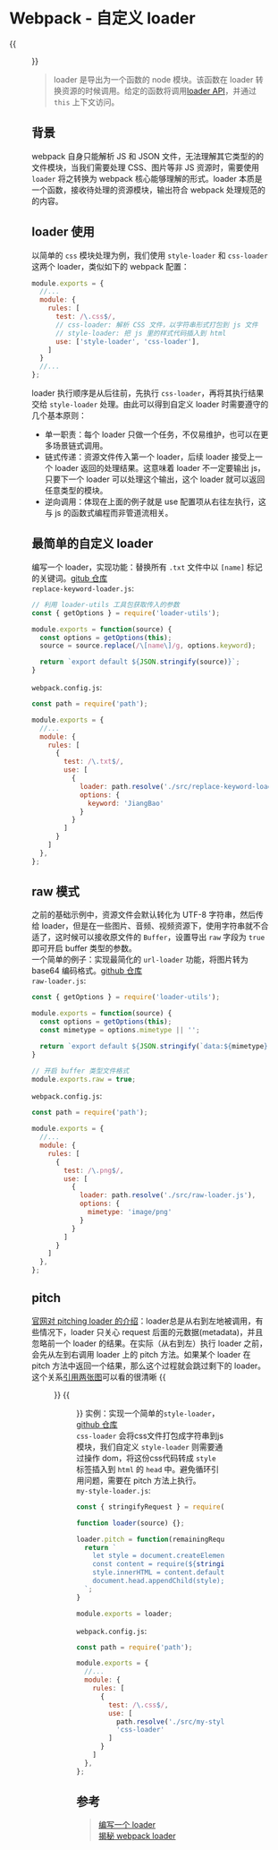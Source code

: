 # Webpack - 自定义 loader


<!--more-->
{{<figure src="https://jiangbao-1258001083.cos.ap-shanghai.myqcloud.com/webpack.png" >}}

> loader 是导出为一个函数的 node 模块。该函数在 loader 转换资源的时候调用。给定的函数将调用[loader API](https://www.webpackjs.com/api/loaders/)，并通过 `this` 上下文访问。

## 背景
webpack 自身只能解析 JS 和 JSON 文件，无法理解其它类型的的文件模块，当我们需要处理 CSS、图片等非 JS 资源时，需要使用 `loader` 将之转换为 webpack 核心能够理解的形式。loader 本质是一个函数，接收待处理的资源模块，输出符合 webpack 处理规范的的内容。

## loader 使用
以简单的 `css` 模块处理为例，我们使用 `style-loader` 和 `css-loader` 这两个 loader，类似如下的 webpack 配置：
```js
module.exports = {
  //...
  module: {
    rules: [
      test: /\.css$/,
      // css-loader: 解析 CSS 文件，以字符串形式打包到 js 文件
      // style-loader: 把 js 里的样式代码插入到 html
      use: ['style-loader', 'css-loader'],
    ]
  }
  //...
};
```
loader 执行顺序是从后往前，先执行 `css-loader`，再将其执行结果交给 `style-loader` 处理。由此可以得到自定义 loader 时需要遵守的几个基本原则：
* 单一职责：每个 loader 只做一个任务，不仅易维护，也可以在更多场景链式调用。
* 链式传递：资源文件传入第一个 loader，后续 loader 接受上一个 loader 返回的处理结果。这意味着 loader 不一定要输出 js，只要下一个 loader 可以处理这个输出，这个 loader 就可以返回任意类型的模块。
* 逆向调用：体现在上面的例子就是 use 配置项从右往左执行，这与 js 的函数式编程而非管道流相关。

## 最简单的自定义 loader
编写一个 loader，实现功能：替换所有 `.txt` 文件中以 `[name]` 标记的关键词。[gitub 仓库](https://github.com/JiangBao/webpack-notes/tree/main/loader/replace)  
`replace-keyword-loader.js`:
```js
// 利用 loader-utils 工具包获取传入的参数
const { getOptions } = require('loader-utils');

module.exports = function(source) {
  const options = getOptions(this);
  source = source.replace(/\[name\]/g, options.keyword);

  return `export default ${JSON.stringify(source)}`;
}
```
`webpack.config.js`:
```js
const path = require('path');

module.exports = {
  //...
  module: {
    rules: [
      {
        test: /\.txt$/,
        use: [
          {
            loader: path.resolve('./src/replace-keyword-loader.js'),
            options: {
              keyword: 'JiangBao'
            }
          }
        ]
      }
    ]
  },
};
```

## raw 模式
之前的基础示例中，资源文件会默认转化为 UTF-8 字符串，然后传给 loader，但是在一些图片、音频、视频资源下，使用字符串就不合适了，这时候可以接收原文件的 `Buffer`，设置导出 `raw` 字段为 `true` 即可开启 buffer 类型的参数。  
一个简单的例子：实现最简化的 `url-loader` 功能，将图片转为 base64 编码格式。[github 仓库](https://github.com/JiangBao/webpack-notes/tree/main/loader/raw)  
`raw-loader.js`:
```js
const { getOptions } = require('loader-utils');

module.exports = function(source) {
  const options = getOptions(this);
  const mimetype = options.mimetype || '';

  return `export default ${JSON.stringify(`data:${mimetype};base64,${source.toString('base64')}`)}`;
}

// 开启 buffer 类型文件格式
module.exports.raw = true;
```
`webpack.config.js`:
```js
const path = require('path');

module.exports = {
  //...
  module: {
    rules: [
      {
        test: /\.png$/,
        use: [
          {
            loader: path.resolve('./src/raw-loader.js'),
            options: {
              mimetype: 'image/png'
            }
          }
        ]
      }
    ]
  },
};
```

## pitch
[官网对 pitching loader 的介绍](https://www.webpackjs.com/api/loaders/#%E8%B6%8A%E8%BF%87-loader-pitching-loader-)：loader总是从右到左地被调用，有些情况下，loader 只关心 request 后面的元数据(metadata)，并且忽略前一个 loader 的结果。在实际（从右到左）执行 loader 之前，会先从左到右调用 loader 上的 pitch 方法。如果某个 loader 在 pitch 方法中返回一个结果，那么这个过程就会跳过剩下的 loader。这个关系[引用两张图](https://zhuanlan.zhihu.com/p/104205895)可以看的很清晰
{{<figure src="https://pic4.zhimg.com/80/v2-2c9ccd95160f8d6ad46b46e8a4f98b23_1440w.jpg" >}}
{{<figure src="https://pic4.zhimg.com/80/v2-3c1e7d5a31b68883576e2b6240c75f6f_1440w.jpg" >}}
实例：实现一个简单的`style-loader`，[github 仓库](https://github.com/JiangBao/webpack-notes/tree/main/loader/style)  
`css-loader` 会将css文件打包成字符串到js模块，我们自定义 `style-loader` 则需要通过操作 dom，将这份css代码转成 `style` 标签插入到 `html` 的 `head` 中。避免循环引用问题，需要在 pitch 方法上执行。  
`my-style-loader.js`:
```js
const { stringifyRequest } = require('loader-utils');

function loader(source) {};

loader.pitch = function(remainingRequest) {
  return `
    let style = document.createElement('style');
    const content = require(${stringifyRequest(this, '!!' + remainingRequest)});
    style.innerHTML = content.default;
    document.head.appendChild(style);
  `;
}

module.exports = loader;
```
`webpack.config.js`:
```js
const path = require('path');

module.exports = {
  //...
  module: {
    rules: [
      {
        test: /\.css$/,
        use: [
          path.resolve('./src/my-style-loader.js'),
          'css-loader'
        ]
      }
    ]
  },
};
```

## 参考
> [编写一个 loader](https://www.webpackjs.com/contribute/writing-a-loader/)  
> [揭秘 webpack loader](https://zhuanlan.zhihu.com/p/104205895)
